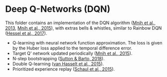 # Deep Q-Networks (DQN)

This folder contains an implementation of the DQN algorithm
([Mnih et al., 2013], [Mnih et al., 2015]), with extras bells & whistles,
similar to Rainbow DQN ([Hessel et al., 2017]).

-   Q-learning with neural network function approximation. The loss is
    given by the Huber loss applied to the temporal difference error.
-   Target Q' network updated periodically ([Mnih et al., 2015]).
-   N-step bootstrapping ([Sutton & Barto, 2018]).
-   Double Q-learning ([van Hasselt et al., 2015]).
-   Prioritized experience replay ([Schaul et al., 2015]).


[Mnih et al., 2013]: https://arxiv.org/abs/1312.5602
[Mnih et al., 2015]: https://www.nature.com/articles/nature14236
[van Hasselt et al., 2015]: https://arxiv.org/abs/1509.06461
[Schaul et al., 2015]: https://arxiv.org/abs/1511.05952
[Hessel et al., 2017]: https://arxiv.org/abs/1710.02298
[Horgan et al., 2018]: https://arxiv.org/abs/1803.00933
[Sutton & Barto, 2018]: http://incompleteideas.net/book/the-book.html
